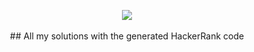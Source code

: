 <p align="center">
<img align="center" src="https://github.com/eroval/HackerRank/blob/master/imgs/hackerrank2.png" />
<br />
<br />
## All my solutions with the generated HackerRank code
</p>
